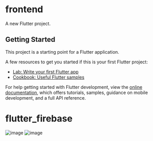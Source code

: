 # frontend

A new Flutter project.

## Getting Started

This project is a starting point for a Flutter application.

A few resources to get you started if this is your first Flutter project:

- [Lab: Write your first Flutter app](https://docs.flutter.dev/get-started/codelab)
- [Cookbook: Useful Flutter samples](https://docs.flutter.dev/cookbook)

For help getting started with Flutter development, view the
[online documentation](https://docs.flutter.dev/), which offers tutorials,
samples, guidance on mobile development, and a full API reference.
# flutter_firebase
![image](https://github.com/user-attachments/assets/df09f14e-6b5f-49e7-bd78-80491f5d19ec)
![image](https://github.com/user-attachments/assets/ec38418f-c952-4c14-9bc4-eb7cd585a9de)

